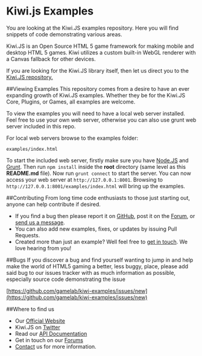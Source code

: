 Kiwi.js Examples
=============

You are looking at the Kiwi.JS examples repository. Here you will find snippets of code demonstrating various areas.

Kiwi.JS is an Open Source HTML 5 game framework for making mobile and desktop HTML 5 games. Kiwi utilizes a custom built-in WebGL renderer with a Canvas fallback for other devices. 

If you are looking for the Kiwi.JS library itself, then let us direct you to the [Kiwi.JS repository.](https://github.com/gamelab/kiwi.js) 


##Viewing Examples
This repository comes from a desire to have an ever expanding growth of Kiwi.JS examples. Whether they be for the Kiwi.JS Core, Plugins, or Games, all examples are welcome.

To view the examples you will need to have a local web server installed. Feel free to use your own web server, otherwise you can also use grunt web server included in this repo. 

For local web servers browse to the examples folder:
```
examples/index.html
```

To start the included web server, firstly make sure you have [Node.JS](http://nodejs.org/) and [Grunt](http://gruntjs.com/). Then run `npm install` inside the **root** directory (same level as this **README.md** file). Now run `grunt connect` to start the server. You can now access your web server at `http://127.0.0.1:8001`. Browsing to `http://127.0.0.1:8001/examples/index.html` will bring up the examples. 


##Contributing
From long time code enthusiasts to those just starting out, anyone can help contribute if desired. 

- If you find a bug then please report it on [GitHub](https://github.com/gamelab/kiwi-examples/issues/new), post it on the [Forum](http://www.kiwijs.org/forums/), or [send us a message](http://www.kiwijs.org/help/).
- You can also add new examples, fixes, or updates by issuing Pull Requests.
- Created more than just an example? Well feel free to [get in touch](http://www.kiwijs.org/help/). We love hearing from you!


##Bugs
If you discover a bug and find yourself wanting to jump in and help make the world of HTML5 gaming a better, less buggy, place, please add said bug to our issues tracker with as much information as possible, especially source code demonstrating the issue

[https://github.com/gamelab/kiwi-examples/issues/new](https://github.com/gamelab/kiwi-examples/issues/new)


##Where to find us 

- Our [Official Website](http://www.kiwijs.org/documentation/getting-started/)
- Kiwi.JS on [Twitter](http://www.twitter.com/kiwijsengine)  
- Read our [API Documentation](http://api.kiwijs.org/)
- Get in touch on our [Forums](http://kiwijs.org/forums)
- [Contact](http://www.kiwijs.org/help/) us for more information.